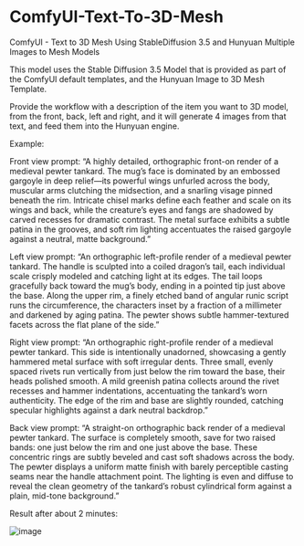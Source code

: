 # ComfyUI-Text-To-3D-Mesh
ComfyUI - Text to 3D Mesh Using StableDiffusion 3.5 and Hunyuan Multiple Images to Mesh Models

This model uses the Stable Diffusion 3.5 Model that is provided as part of the ComfyUI default templates, and the Hunyuan Image to 3D Mesh Template.

Provide the workflow with a description of the item you want to 3D model, from the front, back, left and right, and it will generate 4 images from that text, and feed them into the Hunyuan engine.

Example:

Front view prompt:
“A highly detailed, orthographic front-on render of a medieval pewter tankard. The mug’s face is dominated by an embossed gargoyle in deep relief—its powerful wings unfurled across the body, muscular arms clutching the midsection, and a snarling visage pinned beneath the rim. Intricate chisel marks define each feather and scale on its wings and back, while the creature’s eyes and fangs are shadowed by carved recesses for dramatic contrast. The metal surface exhibits a subtle patina in the grooves, and soft rim lighting accentuates the raised gargoyle against a neutral, matte background.”

Left view prompt:
“An orthographic left-profile render of a medieval pewter tankard. The handle is sculpted into a coiled dragon’s tail, each individual scale crisply modeled and catching light at its edges. The tail loops gracefully back toward the mug’s body, ending in a pointed tip just above the base. Along the upper rim, a finely etched band of angular runic script runs the circumference, the characters inset by a fraction of a millimeter and darkened by aging patina. The pewter shows subtle hammer-textured facets across the flat plane of the side.”

Right view prompt:
“An orthographic right-profile render of a medieval pewter tankard. This side is intentionally unadorned, showcasing a gently hammered metal surface with soft irregular dents. Three small, evenly spaced rivets run vertically from just below the rim toward the base, their heads polished smooth. A mild greenish patina collects around the rivet recesses and hammer indentations, accentuating the tankard’s worn authenticity. The edge of the rim and base are slightly rounded, catching specular highlights against a dark neutral backdrop.”

Back view prompt:
“A straight-on orthographic back render of a medieval pewter tankard. The surface is completely smooth, save for two raised bands: one just below the rim and one just above the base. These concentric rings are subtly beveled and cast soft shadows across the body. The pewter displays a uniform matte finish with barely perceptible casting seams near the handle attachment point. The lighting is even and diffuse to reveal the clean geometry of the tankard’s robust cylindrical form against a plain, mid-tone background.”

Result after about 2 minutes:

![image](https://github.com/user-attachments/assets/12a8eb95-c39c-4f5c-8ef3-c2274c3d319a)
